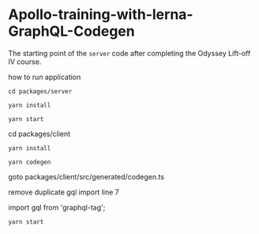 # Apollo-training-with-lerna-GraphQL-Codegen

The starting point of the `server` code after completing the Odyssey Lift-off IV course.

how to run application

```
cd packages/server

yarn install

yarn start
```


cd packages/client 

```
yarn install 

yarn codegen
```

goto packages/client/src/generated/codegen.ts 

remove duplicate gql import line 7

import gql from 'graphql-tag';

```
yarn start
```


